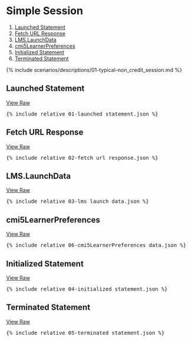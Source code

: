 ---
---

# Simple Session

1. [Launched Statement](#launched-statement)
1. [Fetch URL Response](#fetch-url-response)
1. [LMS.LaunchData](#lms.launchdata)
1. [cmi5LearnerPreferences](#cmi5LearnerPreferences)
1. [Initialized Statement](#initialized-statement)
1. [Terminated Statement](#terminated-statement)

{% include scenarios/descriptions/01-typical-non_credit_session.md %}

## Launched Statement

[View Raw](01-launched_statement.json)

<pre>
{% include_relative 01-launched_statement.json %}
</pre>

## Fetch URL Response

[View Raw](02-fetch_url_response.json)

<pre>
{% include_relative 02-fetch_url_response.json %}
</pre>

## LMS.LaunchData

[View Raw](03-lms_launch_data.json)

<pre>
{% include_relative 03-lms_launch_data.json %}
</pre>

## cmi5LearnerPreferences

[View Raw](06-cmi5LearnerPreferences_data.json)

<pre>
{% include_relative 06-cmi5LearnerPreferences_data.json %}
</pre>

## Initialized Statement

[View Raw](04-initialized_statement.json)

<pre>
{% include_relative 04-initialized_statement.json %}
</pre>

## Terminated Statement

[View Raw](05-terminated_statement.json)

<pre>
{% include_relative 05-terminated_statement.json %}
</pre>

